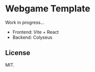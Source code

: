 # Webgame Template

Work in progress...

- Frontend: Vite + React
- Backend: Colyseus

## License

MIT.

